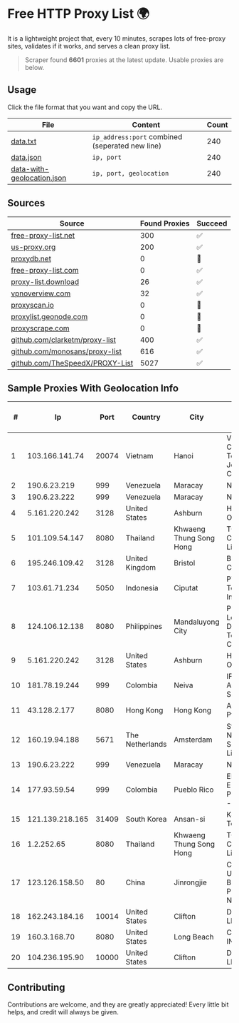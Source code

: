 
# Free HTTP Proxy List 🌍

It is a lightweight project that, every 10 minutes, scrapes lots of free-proxy sites, validates if it works, and serves a clean proxy list.


> Scraper found **6601** proxies at the latest update. Usable proxies are below.

## Usage

Click the file format that you want and copy the URL.


|File|Content|Count|
|----|-------|-----|
|[data.txt](https://raw.githubusercontent.com/themiralay/Proxy-List-World/master/data.txt)|`ip_address:port` combined (seperated new line)|240|
|[data.json](https://raw.githubusercontent.com/themiralay/Proxy-List-World/master/data.json)|`ip, port`|240|
|[data-with-geolocation.json](https://raw.githubusercontent.com/themiralay/Proxy-List-World/master/data-with-geolocation.json)|`ip, port, geolocation`|240|

## Sources

|Source|Found Proxies|Succeed|
|------|-------------|-------|
|[free-proxy-list.net](https://free-proxy-list.net)|300|✅|
|[us-proxy.org](https://www.us-proxy.org)|200|✅|
|[proxydb.net](http://proxydb.net)|0|🚫|
|[free-proxy-list.com](https://free-proxy-list.com/?page=&port=&type%5B%5D=http&type%5B%5D=https&up_time=0&search=Search)|0|✅|
|[proxy-list.download](https://www.proxy-list.download/HTTP)|26|✅|
|[vpnoverview.com](https://vpnoverview.com/privacy/anonymous-browsing/free-proxy-servers)|32|✅|
|[proxyscan.io](https://www.proxyscan.io)|0|🚫|
|[proxylist.geonode.com](https://proxylist.geonode.com/api/proxy-list?limit=300&page=1&sort_by=lastChecked&sort_type=desc&protocols=http,https)|0|🚫|
|[proxyscrape.com](https://api.proxyscrape.com/v2/?request=displayproxies&protocol=http&timeout=10000&country=all&ssl=all&anonymity=all)|0|🚫|
|[github.com/clarketm/proxy-list](https://raw.githubusercontent.com/clarketm/proxy-list/master/proxy-list-raw.txt)|400|✅|
|[github.com/monosans/proxy-list](https://raw.githubusercontent.com/monosans/proxy-list/main/proxies/http.txt)|616|✅|
|[github.com/TheSpeedX/PROXY-List](https://raw.githubusercontent.com/TheSpeedX/PROXY-List/master/http.txt)|5027|✅|


## Sample Proxies With Geolocation Info

|#|Ip|Port|Country|City|Internet Service Provider|
|-|--|----|-------|----|-------------------------|
|1|103.166.141.74|20074|Vietnam|Hanoi|Viet NAM Cloud Technology Joint Stock Company|
|2|190.6.23.219|999|Venezuela|Maracay|Net Uno|
|3|190.6.23.222|999|Venezuela|Maracay|Net Uno|
|4|5.161.220.242|3128|United States|Ashburn|Hetzner Online GmbH|
|5|101.109.54.147|8080|Thailand|Khwaeng Thung Song Hong|TOT Public Company Limited|
|6|195.246.109.42|3128|United Kingdom|Bristol|Bristol City Council|
|7|103.61.71.234|5050|Indonesia|Ciputat|PT Media Televisi Indonesia|
|8|124.106.12.138|8080|Philippines|Mandaluyong City|Philippine Long Distance Telephone Co.|
|9|5.161.220.242|3128|United States|Ashburn|Hetzner Online GmbH|
|10|181.78.19.244|999|Colombia|Neiva|IFX Networks Argentina S.R.L|
|11|43.128.2.177|8080|Hong Kong|Hong Kong|Aceville Pte.ltd|
|12|160.19.94.188|5671|The Netherlands|Amsterdam|Stallion Network Services Limited|
|13|190.6.23.222|999|Venezuela|Maracay|Net Uno|
|14|177.93.59.54|999|Colombia|Pueblo Rico|EMP. DE TEC. E INF. DA PREVIDENCIA - DATAPREV|
|15|121.139.218.165|31409|South Korea|Ansan-si|Korea Telecom|
|16|1.2.252.65|8080|Thailand|Khwaeng Thung Song Hong|TOT Public Company Limited|
|17|123.126.158.50|80|China|Jinrongjie|China Unicom Beijing Province Network|
|18|162.243.184.16|10014|United States|Clifton|DigitalOcean, LLC|
|19|160.3.168.70|8080|United States|Long Beach|CABLE ONE, INC.|
|20|104.236.195.90|10000|United States|Clifton|DigitalOcean, LLC|



## Contributing

Contributions are welcome, and they are greatly appreciated! Every
little bit helps, and credit will always be given.

